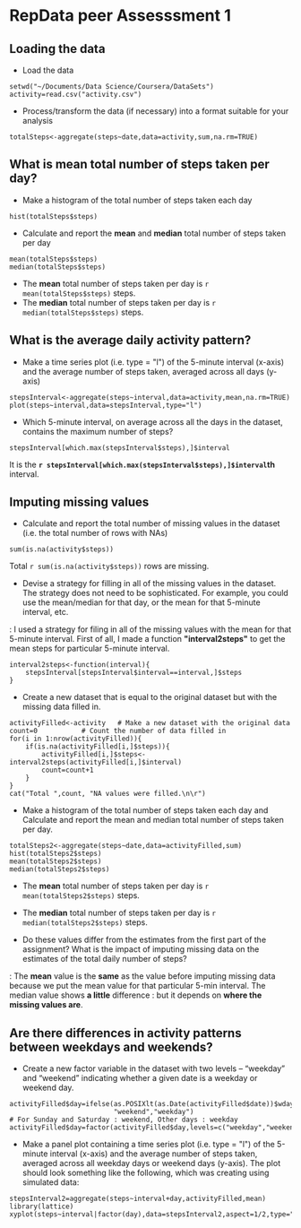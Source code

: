 RepData peer Assesssment 1
========================================================


Loading the data
----------------

* Load the data
```{r echo=TRUE}
setwd("~/Documents/Data Science/Coursera/DataSets")
activity=read.csv("activity.csv")
```
* Process/transform the data (if necessary) into a format suitable for your analysis
```{r echo=TRUE}
totalSteps<-aggregate(steps~date,data=activity,sum,na.rm=TRUE)
```

What is mean total number of steps taken per day?
-------------------------------------------------

* Make a histogram of the total number of steps taken each day
```{r echo=TRUE}
hist(totalSteps$steps)
```

* Calculate and report the **mean** and **median** total number of steps taken 
per day 

```{r echo=TRUE}
mean(totalSteps$steps)
median(totalSteps$steps)
```
* The **mean** total number of steps taken per day is 
    `r mean(totalSteps$steps)` steps.
* The **median** total number of steps taken per day is 
    `r median(totalSteps$steps)` steps.
    
What is the average daily activity pattern?
-------------------------------------------

* Make a time series plot (i.e. type = "l") of the 5-minute interval (x-axis) and the average number of steps taken, averaged across all days (y-axis)

```{r echo=TRUE}
stepsInterval<-aggregate(steps~interval,data=activity,mean,na.rm=TRUE)
plot(steps~interval,data=stepsInterval,type="l")
```

* Which 5-minute interval, on average across all the days in the dataset, contains the maximum number of steps? 
```{r}
stepsInterval[which.max(stepsInterval$steps),]$interval
```

It is the **`r stepsInterval[which.max(stepsInterval$steps),]$interval`th** interval.

Imputing missing values
-----------------------

* Calculate and report the total number of missing values in the dataset (i.e. the total number of rows with NAs)
```{r echo=TRUE}
sum(is.na(activity$steps))
```
Total `r sum(is.na(activity$steps))` rows are missing.

* Devise a strategy for filling in all of the missing values in the dataset. The strategy does not need to be sophisticated. For example, you could use the mean/median for that day, or the mean for that 5-minute interval, etc.

: I used a strategy for filing in all of the missing values with the mean for that 5-minute interval. First of all, I made a function **"interval2steps"** to get the mean steps for particular 5-minute interval. 
```{r echo=TRUE}
interval2steps<-function(interval){
    stepsInterval[stepsInterval$interval==interval,]$steps
}
```

* Create a new dataset that is equal to the original dataset but with the missing data filled in.

```{r echo=TRUE}
activityFilled<-activity   # Make a new dataset with the original data
count=0           # Count the number of data filled in
for(i in 1:nrow(activityFilled)){
    if(is.na(activityFilled[i,]$steps)){
        activityFilled[i,]$steps<-interval2steps(activityFilled[i,]$interval)
        count=count+1
    }
}
cat("Total ",count, "NA values were filled.\n\r")  
```

* Make a histogram of the total number of steps taken each day and Calculate and report the mean and median total number of steps taken per day. 
```{r echo=TRUE}
totalSteps2<-aggregate(steps~date,data=activityFilled,sum)
hist(totalSteps2$steps)
mean(totalSteps2$steps)
median(totalSteps2$steps)
```
* The **mean** total number of steps taken per day is 
`r mean(totalSteps2$steps)` steps.
* The **median** total number of steps taken per day is 
`r median(totalSteps2$steps)` steps.

* Do these values differ from the estimates from the first part of the assignment? What is the impact of imputing missing data on the estimates of the total daily number of steps?

: The **mean** value is the **same** as the value before imputing missing data because we put the mean value for that particular 5-min interval. The median value shows **a little** difference : but it depends on **where the missing values are**.

Are there differences in activity patterns between weekdays and weekends?
---------------------------------------------------------------------------

* Create a new factor variable in the dataset with two levels – “weekday” and “weekend” indicating whether a given date is a weekday or weekend day.
```{r echo=TRUE}
activityFilled$day=ifelse(as.POSIXlt(as.Date(activityFilled$date))$wday%%6==0,
                          "weekend","weekday")
# For Sunday and Saturday : weekend, Other days : weekday 
activityFilled$day=factor(activityFilled$day,levels=c("weekday","weekend"))
```


* Make a panel plot containing a time series plot (i.e. type = "l") of the 5-minute interval (x-axis) and the average number of steps taken, averaged across all weekday days or weekend days (y-axis). The plot should look something like the following, which was creating using simulated data:
```{r echo=TRUE}
stepsInterval2=aggregate(steps~interval+day,activityFilled,mean)
library(lattice)
xyplot(steps~interval|factor(day),data=stepsInterval2,aspect=1/2,type="l")
